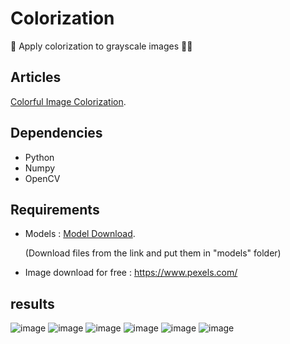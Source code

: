 # Colorization
👤 Apply colorization to grayscale images  🙍‍♂️

## Articles
[Colorful Image Colorization](https://arxiv.org/pdf/1603.08511.pdf).

## Dependencies
- Python
- Numpy
- OpenCV

## Requirements
- Models : [Model Download](https://drive.google.com/drive/folders/1FaDajjtAsntF_Sw5gqF0WyakviA5l8-a).

    (Download files from the link and put them in "models" folder)
- Image download for free : https://www.pexels.com/

## results
![image](https://user-images.githubusercontent.com/18099627/105621671-62528500-5e4d-11eb-8fe1-0d8dfc4467b2.png)
![image](https://user-images.githubusercontent.com/18099627/105621677-75fdeb80-5e4d-11eb-934e-e731bb084467.png)
![image](https://user-images.githubusercontent.com/18099627/105621719-ef95d980-5e4d-11eb-9332-4a8dc557c37d.png)
![image](https://user-images.githubusercontent.com/18099627/105621726-f7ee1480-5e4d-11eb-8583-bcba67b4940e.png)
![image](https://user-images.githubusercontent.com/18099627/105621729-01777c80-5e4e-11eb-9d2f-2bae89ffee27.png)
![image](https://user-images.githubusercontent.com/18099627/105621732-09372100-5e4e-11eb-8303-43992f05a3d8.png)
